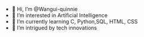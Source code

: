 - 👋 Hi, I’m @Wangui-quinnie
- 👀 I’m interested in Artificial Intelligence
- 🌱 I’m currently learning C, Python,SQL, HTML, CSS
- 💞️ I’m intrigued by tech innovations

<!---
Wangui-quinnie/Wangui-quinnie is a ✨ special ✨ repository because its `README.md` (this file) appears on your GitHub profile.
You can click the Preview link to take a look at your changes.
--->
